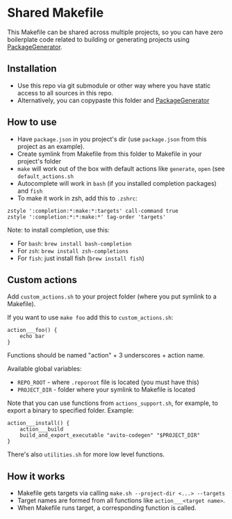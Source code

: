 # Shared Makefile

This Makefile can be shared across multiple projects, so you can have zero boilerplate code related to building or generating projects using [PackageGenerator](../PackageGenerator).

## Installation

- Use this repo via git submodule or other way where you have static access to all sources in this repo.
- Alternatively, you can copypaste this folder and [PackageGenerator](../PackageGenerator)

## How to use

- Have `package.json` in you project's dir (use `package.json` from this project as an example).
- Create symlink from Makefile from this folder to Makefile in your project's folder
- `make` will work out of the box with default actions like `generate`, `open` (see `default_actions.sh`
- Autocomplete will work in `bash` (if you installed completion packages) and `fish`
- To make it work in zsh, add this to `.zshrc`:

```
zstyle ':completion:*:make:*:targets' call-command true
zstyle ':completion:*:*:make:*' tag-order 'targets'
```

Note: to install completion, use this:

- For `bash`: `brew install bash-completion`
- For `zsh`: `brew install zsh-completions`
- For `fish`: just install fish (`brew install fish`)

## Custom actions

Add `custom_actions.sh` to your project folder (where you put symlink to a Makefile).

If you want to use `make foo` add this to `custom_actions.sh`:

```
action___foo() {
    echo bar
}
```

Functions should be named "action" + 3 underscores + action name.

Available global variables:

- `REPO_ROOT` - where `.reporoot` file is located (you must have this)
- `PROJECT_DIR` - folder where your symlink to Makefile is located

Note that you can use functions from `actions_support.sh`, for example, to export a binary to specified folder. Example:

```
action___install() {
    action___build
    build_and_export_executable "avito-codegen" "$PROJECT_DIR"
}
```

There's also `utilities.sh` for more low level functions.

## How it works

- Makefile gets targets via calling `make.sh --project-dir <...> --targets`
- Target names are formed from all functions like `action___<target name>`.
- When Makefile runs target, a corresponding function is called.